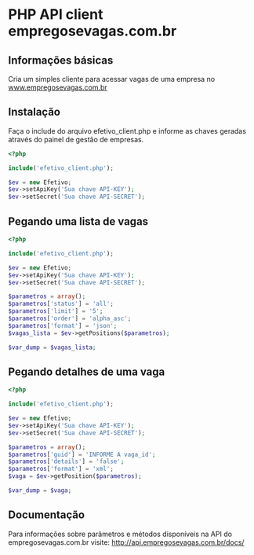 # PHP API client empregosevagas.com.br


## Informações básicas

Cria um simples cliente para acessar vagas de uma empresa no www.empregosevagas.com.br

## Instalação

Faça o include do arquivo efetivo_client.php e informe as chaves geradas através do painel de gestão de empresas.

```php
<?php

include('efetivo_client.php');

$ev = new Efetivo;
$ev->setApiKey('Sua chave API-KEY');
$ev->setSecret('Sua chave API-SECRET');

```

## Pegando uma lista de vagas

```php
<?php

include('efetivo_client.php');

$ev = new Efetivo;
$ev->setApiKey('Sua chave API-KEY');
$ev->setSecret('Sua chave API-SECRET');

$parametros = array();
$parametros['status'] = 'all';
$parametros['limit'] = '5';
$parametros['order'] = 'alpha_asc';
$parametros['format'] = 'json';
$vagas_lista = $ev->getPositions($parametros);

$var_dump = $vagas_lista;

```


## Pegando detalhes de uma vaga

```php
<?php

include('efetivo_client.php');

$ev = new Efetivo;
$ev->setApiKey('Sua chave API-KEY');
$ev->setSecret('Sua chave API-SECRET');

$parametros = array();
$parametros['guid'] = 'INFORME A vaga_id';
$parametros['details'] = 'false';
$parametros['format'] = 'xml';
$vaga = $ev->getPosition($parametros);

$var_dump = $vaga;

```


## Documentação

Para informações sobre parâmetros e métodos disponíveis na API do empregosevagas.com.br visite: http://api.empregosevagas.com.br/docs/


